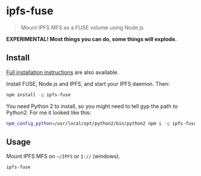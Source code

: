 # ipfs-fuse

> Mount IPFS MFS as a FUSE volume using Node.js

**EXPERIMENTAL! Most things you can do, some things will explode.**

## Install

[Full installation instructions](./INSTALL.md) are also available.

Install FUSE, Node.js and IPFS, and start your IPFS daemon. Then:

```sh
npm install -g ipfs-fuse
```

You need Python 2 to install, so you might need to tell gyp the path to Python2. For me it looked like this:

```sh
npm_config_python=/usr/local/opt/python2/bin/python2 npm i -g ipfs-fuse
```

## Usage

Mount IPFS MFS on `~/IPFS` or `I://` (windows).

```sh
ipfs-fuse
```
